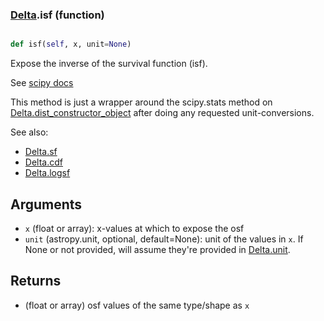 ### [Delta](Delta.md).isf (function)


```py

def isf(self, x, unit=None)

```



Expose the inverse of the survival function (isf).

See [scipy docs](https://docs.scipy.org/doc/scipy/reference/generated/scipy.stats.rv_continuous.isf.html)

This method is just a wrapper around the scipy.stats method on
[Delta.dist_constructor_object](Delta.dist_constructor_object.md) after doing any requested unit-conversions.

See also:

* [Delta.sf](Delta.sf.md)
* [Delta.cdf](Delta.cdf.md)
* [Delta.logsf](Delta.logsf.md)

Arguments
----------
* `x` (float or array): x-values at which to expose the osf
* `unit` (astropy.unit, optional, default=None): unit of the values
    in `x`.  If None or not provided, will assume they're provided in
    [Delta.unit](Delta.unit.md).

Returns
---------
* (float or array) osf values of the same type/shape as `x`

